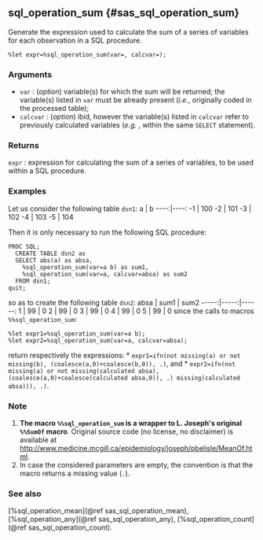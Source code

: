 ## sql_operation_sum {#sas_sql_operation_sum}
Generate the expression used to calculate the sum of a series of variables for each 
observation in a SQL procedure.

	%let expr=%sql_operation_sum(var=, calcvar=);

### Arguments
* `var` : (_option_) variable(s) for which the sum will be returned; the variable(s) listed in
	`var` must be already present (_i.e._, originally coded in the processed table);
* `calcvar` : (_option_) ibid, however the variable(s) listed in `calcvar` refer to previously 
	calculated variables (_e.g._ , within the same `SELECT` statement).

### Returns
`expr` : expression for calculating the sum of a series of variables, to be used within a SQL 
	procedure.

### Examples
Let us consider the following table `dsn1`:
  a  |  b 
----:|----:
 -1	 | 100
 -2	 | 101
 -3	 | 102
 -4	 | 103
 -5	 | 104

Then it is only necessary to run the following SQL procedure:

	PROC SQL;
	  CREATE TABLE dsn2 as
	  SELECT abs(a) as absa,
	  	%sql_operation_sum(var=a b) as sum1,
	  	%sql_operation_sum(var=a, calcvar=absa) as sum2
	  FROM dsn1;
	quit; 

so as to create the following table `dsn2`:
 absa | sum1 | sum2 
-----:|-----:|------:
  1	  |  99	 |  0
  2	  |  99	 |  0
  3	  |  99	 |  0
  4	  |  99	 |  0
  5	  |  99	 |  0
since the calls to macros `%%sql_operation_sum`: 

	%let expr1=%sql_operation_sum(var=a b);
	%let expr2=%sql_operation_sum(var=a, calcvar=absa);

return respectively the expressions: 
	* `expr1=ifn(not missing(a) or not missing(b), (coalesce(a,0)+coalesce(b,0)), .)`, and 
	* `expr2=ifn(not missing(a) or not missing(calculated absa), (coalesce(a,0)+coalesce(calculated absa,0)), .) missing(calculated absa))), .)`.

### Note
1. **The macro `%%sql_operation_sum` is  a wrapper to L. Joseph's original `%%SumOf` macro**. 
Original source code (no license, no disclaimer) is available at 
<http://www.medicine.mcgill.ca/epidemiology/joseph/pbelisle/MeanOf.html>.
2. In case the considered parameters are empty, the convention is that the macro returns a 
missing value (`.`).

### See also
[%sql_operation_mean](@ref sas_sql_operation_mean), [%sql_operation_any](@ref sas_sql_operation_any), 
[%sql_operation_count](@ref sas_sql_operation_count).
